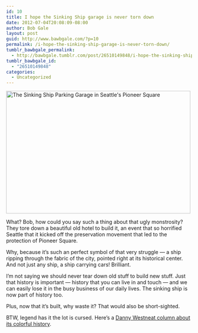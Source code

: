 ```yaml
---
id: 10
title: I hope the Sinking Ship garage is never torn down
date: 2012-07-04T20:08:09-08:00
author: Bob Gale
layout: post
guid: http://www.bawbgale.com/?p=10
permalink: /i-hope-the-sinking-ship-garage-is-never-torn-down/
tumblr_bawbgale_permalink:
  - http://bawbgale.tumblr.com/post/26510149848/i-hope-the-sinking-ship-garage-is-never-torn-down
tumblr_bawbgale_id:
  - "26510149848"
categories:
  - Uncategorized
---
```

[<img src="http://farm6.staticflickr.com/5226/5663192001_93809aae03.jpg" width="500" height="333" alt="The Sinking Ship Parking Garage in Seattle's Pioneer Square" />](http://www.flickr.com/photos/bjvs/5663192001/ "The Sinking Ship Parking Garage in Seattle's Pioneer Square by plusgood, on Flickr")

What? Bob, how could you say such a thing about that ugly monstrosity? They tore down a beautiful old hotel to build it, an event that so horrified Seattle that it kicked off the preservation movement that led to the protection of Pioneer Square.

Why, because it’s such an perfect symbol of that very struggle — a ship ripping through the fabric of the city, pointed right at its historical center. And not just any ship, a ship carrying cars! Brilliant.

I’m not saying we should never tear down old stuff to build new stuff. Just that history is important — history that you can live in and touch — and we can easily lose it in the busy business of our daily lives. The sinking ship is now part of history too.

Plus, now that it’s built, why waste it? That would also be short-sighted.

BTW, legend has it the lot is cursed. Here’s a [Danny Westneat column about its colorful history](http://seattletimes.nwsource.com/html/dannywestneat/2011277009_danny07.html).
